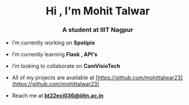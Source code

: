<h1 align="center">Hi , I'm Mohit Talwar</h1>
<h3 align="center">A student at IIIT Nagpur </h3>

- I’m currently working on **Spotipie**

- I’m currently learning **Flask , API's**

- I’m looking to collaborate on **CamVisioTech**

- All of my projects are available at [https://github.com/mohittalwar23](https://github.com/mohittalwar23)

- Reach me at **bt22eci036@iiitn.ac.in**
